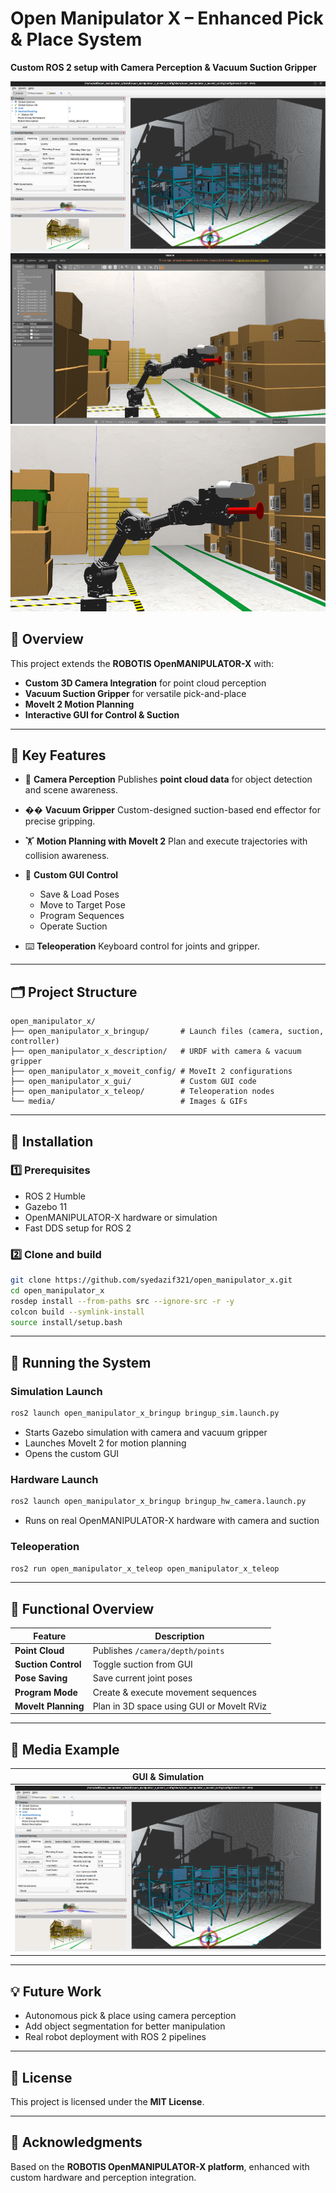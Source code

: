 # Open Manipulator X – Enhanced Pick & Place System

**Custom ROS 2 setup with Camera Perception & Vacuum Suction Gripper**

![Demo](media/1.png)
![Demo](media/2.png)
![Demo](media/3.png)

## 🔧 Overview

This project extends the **ROBOTIS OpenMANIPULATOR-X** with:

* **Custom 3D Camera Integration** for point cloud perception
* **Vacuum Suction Gripper** for versatile pick-and-place
* **MoveIt 2 Motion Planning**
* **Interactive GUI for Control & Suction**

---

## 🔬 Key Features

* 📸 **Camera Perception**
  Publishes **point cloud data** for object detection and scene awareness.

* �� **Vacuum Gripper**
  Custom-designed suction-based end effector for precise gripping.

* 🏋️ **Motion Planning with MoveIt 2**
  Plan and execute trajectories with collision awareness.

* 🔹 **Custom GUI Control**

  * Save & Load Poses
  * Move to Target Pose
  * Program Sequences
  * Operate Suction

* ⌨️ **Teleoperation**
  Keyboard control for joints and gripper.

---

## 🗂️ Project Structure

```
open_manipulator_x/
├── open_manipulator_x_bringup/       # Launch files (camera, suction, controller)
├── open_manipulator_x_description/   # URDF with camera & vacuum gripper
├── open_manipulator_x_moveit_config/ # MoveIt 2 configurations
├── open_manipulator_x_gui/           # Custom GUI code
├── open_manipulator_x_teleop/        # Teleoperation nodes
└── media/                            # Images & GIFs
```

---

## 🚀 Installation

### 1️⃣ Prerequisites

* ROS 2 Humble
* Gazebo 11
* OpenMANIPULATOR-X hardware or simulation
* Fast DDS setup for ROS 2

### 2️⃣ Clone and build

```bash
git clone https://github.com/syedazif321/open_manipulator_x.git
cd open_manipulator_x
rosdep install --from-paths src --ignore-src -r -y
colcon build --symlink-install
source install/setup.bash
```

---

## 🔄 Running the System

### Simulation Launch

```bash
ros2 launch open_manipulator_x_bringup bringup_sim.launch.py
```

* Starts Gazebo simulation with camera and vacuum gripper
* Launches MoveIt 2 for motion planning
* Opens the custom GUI

### Hardware Launch

```bash
ros2 launch open_manipulator_x_bringup bringup_hw_camera.launch.py
```

* Runs on real OpenMANIPULATOR-X hardware with camera and suction

### Teleoperation

```bash
ros2 run open_manipulator_x_teleop open_manipulator_x_teleop
```

---

## 🔬 Functional Overview

| Feature             | Description                               |
| ------------------- | ----------------------------------------- |
| **Point Cloud**     | Publishes `/camera/depth/points`          |
| **Suction Control** | Toggle suction from GUI                   |
| **Pose Saving**     | Save current joint poses                  |
| **Program Mode**    | Create & execute movement sequences       |
| **MoveIt Planning** | Plan in 3D space using GUI or MoveIt RViz |

---

## 📸 Media Example

|      GUI & Simulation      |
| :------------------------: |
| ![Simulation](media/1.png) |

---

## 💡 Future Work

* Autonomous pick & place using camera perception
* Add object segmentation for better manipulation
* Real robot deployment with ROS 2 pipelines

---

## 🔖 License

This project is licensed under the **MIT License**.

---

## 🙏 Acknowledgments

Based on the **ROBOTIS OpenMANIPULATOR-X platform**, enhanced with custom hardware and perception integration.
